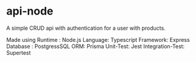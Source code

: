 # api-node

A simple CRUD api with authentication for a user with products.

Made using
Runtime : Node.js
Language: Typescript
Framework: Express
Database : PostgressSQL
ORM: Prisma
Unit-Test: Jest
Integration-Test: Supertest
